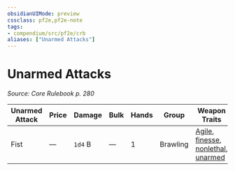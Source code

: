 ```yaml
---
obsidianUIMode: preview
cssclass: pf2e,pf2e-note
tags:
- compendium/src/pf2e/crb
aliases: ["Unarmed Attacks"]
---
```

# Unarmed Attacks  
*Source: Core Rulebook p. 280*  

| Unarmed Attack | Price | Damage | Bulk | Hands | Group | Weapon Traits |
|----------------|-------|--------|------|-------|-------|---------------|
| Fist | — | `1d4` B | — | 1 | Brawling | [Agile](rules/traits/agile.md), [finesse](rules/traits/finesse.md), [nonlethal](rules/traits/nonlethal.md), [unarmed](rules/traits/unarmed.md) |